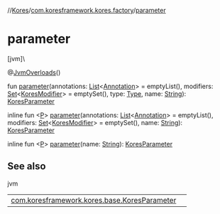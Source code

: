 //[Kores](../../index.md)/[com.koresframework.kores.factory](index.md)/[parameter](parameter.md)

# parameter

[jvm]\

@[JvmOverloads](https://kotlinlang.org/api/latest/jvm/stdlib/kotlin.jvm/-jvm-overloads/index.html)()

fun [parameter](parameter.md)(annotations: [List](https://kotlinlang.org/api/latest/jvm/stdlib/kotlin.collections/-list/index.html)<[Annotation](../com.koresframework.kores.base/-annotation/index.md)> = emptyList(), modifiers: [Set](https://kotlinlang.org/api/latest/jvm/stdlib/kotlin.collections/-set/index.html)<[KoresModifier](../com.koresframework.kores.base/-kores-modifier/index.md)> = emptySet(), type: [Type](https://docs.oracle.com/javase/8/docs/api/java/lang/reflect/Type.html), name: [String](https://kotlinlang.org/api/latest/jvm/stdlib/kotlin/-string/index.html)): [KoresParameter](../com.koresframework.kores.base/-kores-parameter/index.md)

inline fun <[P](parameter.md)> [parameter](parameter.md)(annotations: [List](https://kotlinlang.org/api/latest/jvm/stdlib/kotlin.collections/-list/index.html)<[Annotation](../com.koresframework.kores.base/-annotation/index.md)> = emptyList(), modifiers: [Set](https://kotlinlang.org/api/latest/jvm/stdlib/kotlin.collections/-set/index.html)<[KoresModifier](../com.koresframework.kores.base/-kores-modifier/index.md)> = emptySet(), name: [String](https://kotlinlang.org/api/latest/jvm/stdlib/kotlin/-string/index.html)): [KoresParameter](../com.koresframework.kores.base/-kores-parameter/index.md)

inline fun <[P](parameter.md)> [parameter](parameter.md)(name: [String](https://kotlinlang.org/api/latest/jvm/stdlib/kotlin/-string/index.html)): [KoresParameter](../com.koresframework.kores.base/-kores-parameter/index.md)

## See also

jvm

| | |
|---|---|
| [com.koresframework.kores.base.KoresParameter](../com.koresframework.kores.base/-kores-parameter/index.md) |  |
